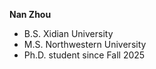 **Nan Zhou**
* B.S. Xidian University
* M.S. Northwestern University
* Ph.D. student since Fall 2025